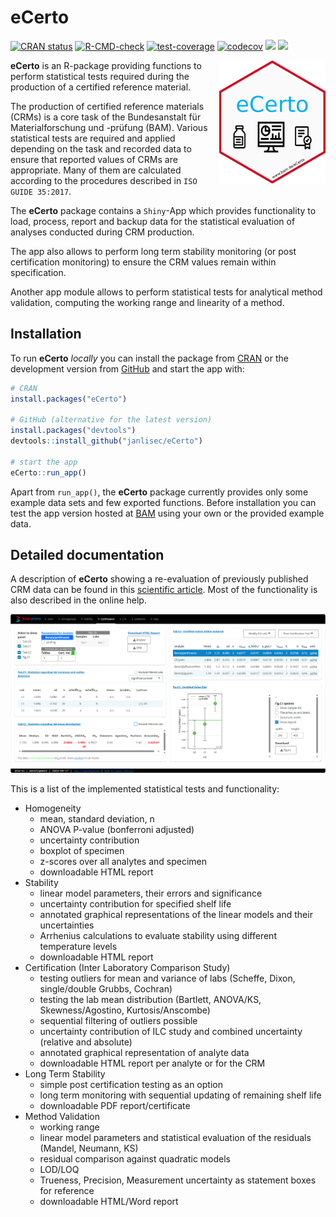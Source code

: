 
# eCerto

<!-- badges: start -->
[![CRAN status](https://www.r-pkg.org/badges/version/eCerto)](https://CRAN.R-project.org/package=eCerto)
[![R-CMD-check](https://github.com/janlisec/eCerto/actions/workflows/R-CMD-check.yaml/badge.svg)](https://github.com/janlisec/eCerto/actions/workflows/R-CMD-check.yaml)
[![test-coverage](https://github.com/janlisec/eCerto/actions/workflows/test-coverage.yaml/badge.svg)](https://github.com/janlisec/eCerto/actions/workflows/test-coverage.yaml)
[![codecov](https://codecov.io/gh/janlisec/eCerto/branch/main/graph/badge.svg)](https://app.codecov.io/gh/janlisec/eCerto?branch=main)
[![](https://img.shields.io/badge/devel%20version-0.5.16-blue.svg)](https://github.com/janlisec/eCerto)
[![](https://img.shields.io/badge/doi-10.1007/s00216--023--05099--3-yellow.svg)](https://doi.org/10.1007/s00216-023-05099-3)
<!-- badges: end -->

<img src="inst/app/www/hex-eCerto.png" width="170" align="right"/>

**eCerto** is an R-package providing functions to perform statistical tests
required during the production of a certified reference material.

The production of certified reference materials (CRMs) is a core task of 
the Bundesanstalt für Materialforschung und -prüfung (BAM). Various statistical 
tests are required and applied depending on the task and recorded data to ensure 
that reported values of CRMs are appropriate. Many of them are calculated 
according to the procedures described in `ISO GUIDE 35:2017`. 

The **eCerto** package contains a `Shiny`-App which provides functionality to 
load, process, report and backup data for the statistical evaluation of analyses 
conducted during CRM production.

The app also allows to perform long term stability monitoring (or post 
certification monitoring) to ensure the CRM values remain within specification.

Another app module allows to perform statistical tests for analytical method 
validation, computing the working range and linearity of a method.

## Installation

To run **eCerto** *locally* you can install the package from 
[CRAN](https://cran.r-project.org/package=CorMID) 
or the development version from [GitHub](https://github.com/janlisec/eCerto) and 
start the app with:

``` r
# CRAN
install.packages("eCerto")

# GitHub (alternative for the latest version)
install.packages("devtools")
devtools::install_github("janlisec/eCerto")

# start the app
eCerto::run_app()
```

Apart from `run_app()`, the **eCerto** package currently provides only some 
example data sets and few exported functions. Before installation you can test 
the app version hosted at 
[BAM](https://apps.bam.de/shn00/eCerto/ "www.bam.de/eCerto") using your own 
or the provided example data.

## Detailed documentation

A description of **eCerto** showing a re-evaluation of previously published CRM data 
can be found in this [scientific article](https://doi.org/10.1007/s00216-023-05099-3).
Most of the functionality is also described in the online help.

![eCerto screenshot](dev/eCerto_screenshot.png?raw=true "eCerto screenshot")


This is a list of the implemented statistical tests and functionality:

- Homogeneity
    - mean, standard deviation, n
    - ANOVA P-value (bonferroni adjusted)
    - uncertainty contribution
    - boxplot of specimen
    - z-scores over all analytes and specimen
    - downloadable HTML report
- Stability
    - linear model parameters, their errors and significance
    - uncertainty contribution for specified shelf life
    - annotated graphical representations of the linear models and their uncertainties
    - Arrhenius calculations to evaluate stability using different temperature levels
    - downloadable HTML report
- Certification (Inter Laboratory Comparison Study)
    - testing outliers for mean and variance of labs (Scheffe, Dixon, single/double Grubbs, Cochran)
    - testing the lab mean distribution (Bartlett, ANOVA/KS, Skewness/Agostino, Kurtosis/Anscombe)
    - sequential filtering of outliers possible
    - uncertainty contribution of ILC study and combined uncertainty (relative and absolute)
    - annotated graphical representation of analyte data 
    - downloadable HTML report per analyte or for the CRM
- Long Term Stability
    - simple post certification testing as an option
    - long term monitoring with sequential updating of remaining shelf life
    - downloadable PDF report/certificate
- Method Validation
    - working range
    - linear model parameters and statistical evaluation of the residuals (Mandel, Neumann, KS)
    - residual comparison against quadratic models
    - LOD/LOQ
    - Trueness, Precision, Measurement uncertainty as statement boxes for reference
    - downloadable HTML/Word report
    

